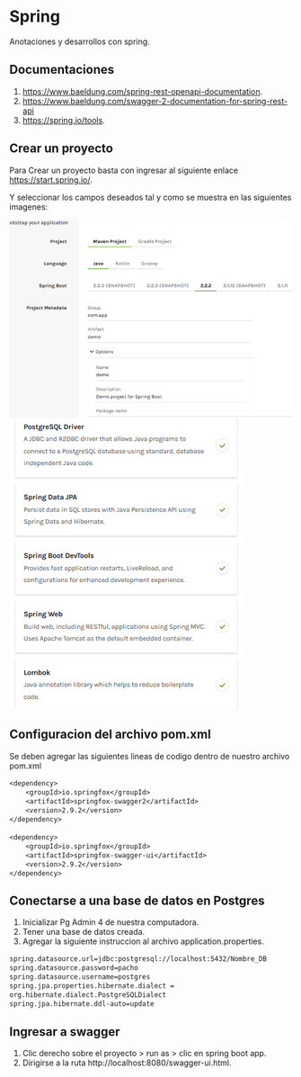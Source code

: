 # Spring
Anotaciones y desarrollos con spring.

## Documentaciones

1. https://www.baeldung.com/spring-rest-openapi-documentation.
2. https://www.baeldung.com/swagger-2-documentation-for-spring-rest-api
3. https://spring.io/tools.

## Crear un proyecto

Para Crear un proyecto basta con ingresar al siguiente enlace https://start.spring.io/.

Y seleccionar los campos deseados tal y como se muestra en las siguientes imagenes:

![Imagen 1](./screenshot/Screenshot_1.png)
![Imagen 2](./screenshot/Screenshot_6.png)

## Configuracion del archivo pom.xml

Se deben agregar las siguientes lineas de codigo dentro de nuestro archivo pom.xml

```
<dependency>
    <groupId>io.springfox</groupId>
    <artifactId>springfox-swagger2</artifactId>
    <version>2.9.2</version>
</dependency>

<dependency>
    <groupId>io.springfox</groupId>
    <artifactId>springfox-swagger-ui</artifactId>
    <version>2.9.2</version>
</dependency>

```

## Conectarse a una base de datos en Postgres

1. Inicializar Pg Admin 4 de nuestra computadora.
2. Tener una base de datos creada.
3. Agregar la siguiente instruccion al archivo application.properties.

```
spring.datasource.url=jdbc:postgresql://localhost:5432/Nombre_DB
spring.datasource.password=pacho
spring.datasource.username=postgres
spring.jpa.properties.hibernate.dialect = org.hibernate.dialect.PostgreSQLDialect
spring.jpa.hibernate.ddl-auto=update
```

## Ingresar a swagger

1. Clic derecho sobre el proyecto > run as > clic en spring boot app.
2. Dirigirse a la ruta http://localhost:8080/swagger-ui.html.